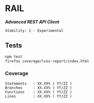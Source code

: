 # RAIL

**_Advanced REST API Client_**

```
Stability: 1 - Experimental
```

## Tests

```bash
npm test
firefox coverage/lcov-report/index.html
```

### Coverage

```
Statements   : XX.XX% ( YY/ZZ )
Branches     : XX.XX% ( YY/ZZ )
Functions    : XX.XX% ( YY/ZZ )
Lines        : XX.XX% ( YY/ZZ )
```
